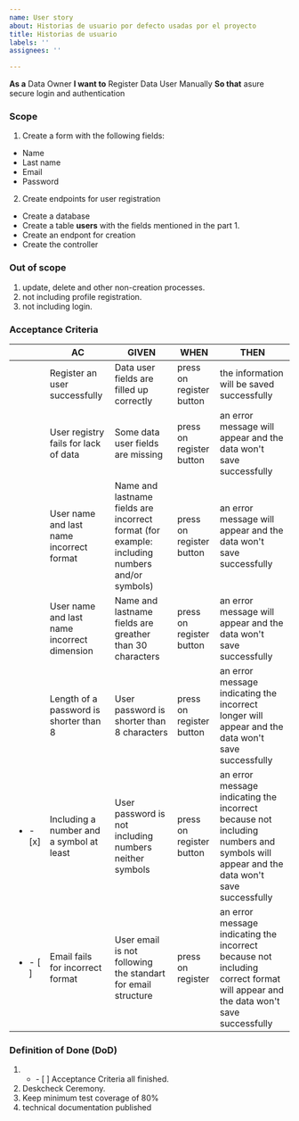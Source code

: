 ```yaml
---
name: User story
about: Historias de usuario por defecto usadas por el proyecto
title: Historias de usuario
labels: ''
assignees: ''

---
```


**As a** Data Owner
**I want to** Register Data User Manually
**So that** asure secure login and authentication 

### Scope
1. Create a form with the following fields:
- Name
- Last name
- Email 
- Password
2. Create endpoints for user registration
- Create a database
- Create a table **users** with the fields mentioned in the part 1.
- Create an endpont for creation
- Create the controller

### Out of scope
1. update, delete and other non-creation processes.
2. not including profile registration.
3. not including login.

### Acceptance Criteria
|  | AC                                          | GIVEN                                                                                         | WHEN                     | THEN                                                                                                                                 |
|---|---------------------------------------------|-----------------------------------------------------------------------------------------------|--------------------------|--------------------------------------------------------------------------------------------------------------------------------------|
|  | Register an user successfully               | Data user fields are filled up correctly                                                      | press on register button | the information will be saved successfully                                                                                           |
|   | User registry fails for lack of data        | Some data user fields are missing                                                             | press on register button | an error message will appear and the data won't save successfully                                                                    |
|   | User name and last name incorrect format    | Name and lastname fields are incorrect format (for example: including numbers and/or symbols) | press on register button | an error message will appear and the data won't save successfully                                                                    |
|   | User name and last name incorrect dimension | Name and lastname fields are greather than 30 characters                                      | press on register button | an error message will appear and the data won't save successfully                                                                    |
|   | Length of a password is shorter than 8      | User password is shorter than 8 characters                                                    | press on register button | an error message indicating the incorrect longer will appear and the data won't save successfully                                    |
| <ul><li>- [x] </li></ul>  | Including a number and a symbol at least    | User password is not including numbers neither symbols                                        | press on register button | an error message indicating the incorrect because not including numbers and symbols will appear and the data won't save successfully |
|  <ul><li>- [ ] </li></ul>  | Email fails for incorrect format            | User email is not following the standart for email structure                                  | press on register        | an error message indicating the incorrect because not including correct format will appear and the data won't save successfully      |

### Definition of Done (DoD)
1. <ul><li>- [ ] Acceptance Criteria all finished.</li></ul>
2. Deskcheck Ceremony.
3. Keep minimum test coverage of 80%
4. technical documentation published
